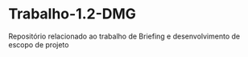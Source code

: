 # Trabalho-1.2-DMG
Repositório relacionado ao trabalho de Briefing e desenvolvimento de escopo de projeto 
